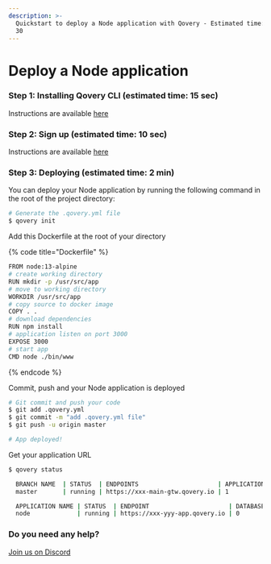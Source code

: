 ```yaml
---
description: >-
  Quickstart to deploy a Node application with Qovery - Estimated time: < 2 min
  30
---
```


# Deploy a Node application

### Step 1: Installing Qovery CLI \(estimated time: 15 sec\)

Instructions are available [here](../../extending-qovery/cli.md)

### Step 2: Sign up \(estimated time: 10 sec\)

Instructions are available [here](../sign-up.md)

### Step 3: Deploying \(estimated time: 2 min\)

You can deploy your Node application by running the following command in the root of the project directory:

```bash
# Generate the .qovery.yml file
$ qovery init
```

Add this Dockerfile at the root of your directory

{% code title="Dockerfile" %}
```bash
FROM node:13-alpine
# create working directory
RUN mkdir -p /usr/src/app
# move to working directory
WORKDIR /usr/src/app
# copy source to docker image
COPY . .
# download dependencies
RUN npm install
# application listen on port 3000
EXPOSE 3000
# start app
CMD node ./bin/www
```
{% endcode %}

Commit, push and your Node application is deployed

```bash
# Git commit and push your code
$ git add .qovery.yml
$ git commit -m "add .qovery.yml file"
$ git push -u origin master

# App deployed!
```

Get your application URL

```bash
$ qovery status

  BRANCH NAME  | STATUS  | ENDPOINTS                      | APPLICATIONS | DATABASES | BROKERS | STORAGE
  master       | running | https://xxx-main-gtw.qovery.io | 1            | 0         | 0       | 0

  APPLICATION NAME | STATUS  | ENDPOINT                      | DATABASES | BROKERS | STORAGE
  node             | running | https://xxx-yyy-app.qovery.io | 0         | 0       | 0
```

### Do you need any help?

[Join us on Discord](https://discord.gg/Bed5FRa)

